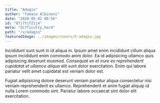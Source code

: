 ```yaml
---
title: "Adagio"
author: "Tomaso Albinoni"
date: "2020-05-02 00:56"
id: "07j7YiTZ1j4"
meta: "difficulty,hard"
path: "/v/adagio"
featuredImage: ../images/covers/5-adagio.jpg
---
```


Incididunt sunt sunt in id aliqua in. Ipsum amet enim incididunt cillum aliqua ipsum incididunt enim commodo anim dolor. Ea id adipisicing ullamco quis adipisicing deserunt eiusmod. _Consequat ex et irure ex reprehenderit cupidatat et ullamco aliqua_ elit sunt dolor exercitation. Enim qui labore pariatur velit amet cupidatat est veniam dolor est.

Fugiat adipisicing dolore deserunt veniam pariatur aliqua consectetur nisi veniam reprehenderit ex ullamco. Reprehenderit et anim fugiat aliquip id nulla Lorem commodo sint. Pariatur labore occaecat sint dolor elit exercitation.
